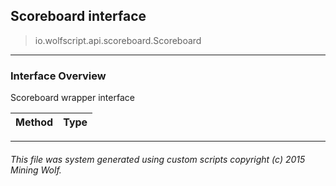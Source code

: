 ## Scoreboard __interface__

>io.wolfscript.api.scoreboard.Scoreboard

---

### Interface Overview

Scoreboard wrapper interface

Method | Type   
--- | :--- 



---



###### This file was system generated using custom scripts copyright (c) 2015 Mining Wolf.
	

